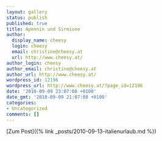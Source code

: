 ```yaml
---
layout: gallery
status: publish
published: true
title: Apennin und Sirmione
author:
  display_name: cheesy
  login: cheesy
  email: christine@cheesy.at
  url: http://www.cheesy.at/
author_login: cheesy
author_email: christine@cheesy.at
author_url: http://www.cheesy.at/
wordpress_id: 12196
wordpress_url: http://www.cheesy.at/?page_id=12196
date: '2010-09-09 23:07:08 +0100'
date_gmt: '2010-09-09 21:07:08 +0100'
categories:
- Uncategorized
comments: []
---
```


[Zum Post]({% link _posts/2010-09-13-italienurlaub.md %})
<!--:-->
